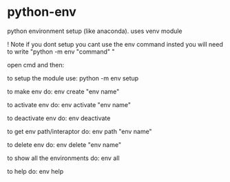 # python-env
python environment setup (like anaconda).
uses venv module

! Note if you dont setup you cant use the env command insted you will need to write "python -m env "command" " 

open cmd and then:

to setup the module use: python -m env setup

to make env do: env create "env name"

to activate env do: env activate "env name"

to deactivate env do: env deactivate

to get env path/interaptor do: env path "env name"

to delete env do: env delete "env name"

to show all the environments do: env all

to help do: env help
